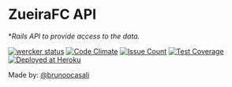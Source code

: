 # ZueiraFC API

**Rails API to provide access to the data.*

[![wercker status](https://app.wercker.com/status/3e2901308c69e5bcd014be75c8b38280/s "wercker status")](https://app.wercker.com/project/bykey/3e2901308c69e5bcd014be75c8b38280)
[![Code Climate](https://codeclimate.com/github/zueirafc/api/badges/gpa.svg)](https://codeclimate.com/github/zueirafc/api)
[![Issue Count](https://codeclimate.com/github/zueirafc/api/badges/issue_count.svg)](https://codeclimate.com/github/zueirafc/api)
[![Test Coverage](https://codeclimate.com/github/zueirafc/api/badges/coverage.svg)](https://codeclimate.com/github/zueirafc/api/coverage)
[![Deployed at Heroku](https://img.shields.io/badge/deployed-heroku-blue.svg)](http://zueirafc.herokuapp.com/)


Made by: [@brunoocasali](github.com/brunoocasali)
